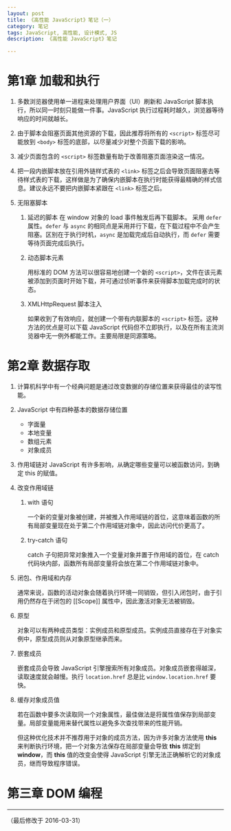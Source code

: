 ```yaml
---
layout: post
title: 《高性能 JavaScript》笔记（一）
category: 笔记
tags: JavaScript, 高性能, 设计模式, JS
description: 《高性能 JavaScript》笔记

---
```


# 第1章 加载和执行

1. 多数浏览器使用单一进程来处理用户界面（UI）刷新和 JavaScript 脚本执行，所以同一时刻只能做一件事。JavaScript 执行过程耗时越久，浏览器等待响应的时间就越长。
2. 由于脚本会阻塞页面其他资源的下载，因此推荐将所有的 `<script>` 标签尽可能放到 `<body>` 标签的底部，以尽量减少对整个页面下载的影响。
3. 减少页面包含的 `<script>` 标签数量有助于改善阻塞页面渲染这一情况。
4. 把一段内嵌脚本放在引用外链样式表的 `<link>` 标签之后会导致页面阻塞去等待样式表的下载，这样做是为了确保内嵌脚本在执行时能获得最精确的样式信息。建议永远不要把内嵌脚本紧跟在 `<link>` 标签之后。
5. 无阻塞脚本

	1. 延迟的脚本
		在 window 对象的 load 事件触发后再下载脚本。 采用 `defer` 属性。`defer` 与 `async` 的相同点是采用并行下载，在下载过程中不会产生阻塞。区别在于执行时机，`async` 是加载完成后自动执行，而 `defer` 需要等待页面完成后执行。

	2. 动态脚本元素
	
		用标准的 DOM 方法可以很容易地创建一个新的 `<script>`，文件在该元素被添加到页面时开始下载，并可通过侦听事件来获得脚本加载完成时的状态。
		
	3. XMLHttpRequest 脚本注入
	
		如果收到了有效响应，就创建一个带有内联脚本的 `<script>` 标签。这种方法的优点是可以下载 JavaScript 代码但不立即执行，以及在所有主流浏览器中无一例外都能工作。主要局限是同源策略。
		
# 第2章 数据存取

1. 计算机科学中有一个经典问题是通过改变数据的存储位置来获得最佳的读写性能。
2. JavaScript 中有四种基本的数据存储位置

	* 字面量
	* 本地变量
	* 数组元素
	* 对象成员
	
3. 作用域链对 JavaScript 有许多影响，从确定哪些变量可以被函数访问，到确定 this 的赋值。
4. 改变作用域链

	1. with 语句
	
		一个新的变量对象被创建，并被推入作用域链的首位，这意味着函数的所有局部变量现在处于第二个作用域链对象中，因此访问代价更高了。
		
	2. try-catch 语句
	
		catch 子句把异常对象推入一个变量对象并置于作用域的首位，在 catch 代码块内部，函数所有局部变量将会放在第二个作用域链对象中。
		
5. 闭包、作用域和内存

	通常来说，函数的活动对象会随着执行环境一同销毁，但引入闭包时，由于引用仍然存在于闭包的 [[Scope]] 属性中，因此激活对象无法被销毁。
	
6. 原型

	对象可以有两种成员类型：实例成员和原型成员。实例成员直接存在于对象实例中，原型成员则从对象原型继承而来。
	
7. 嵌套成员

	嵌套成员会导致 JavaScript 引擎搜索所有对象成员。对象成员嵌套得越深，读取速度就会越慢。执行 `location.href` 总是比 `window.location.href` 要快。
	
8. 缓存对象成员值

	若在函数中要多次读取同一个对象属性，最佳做法是将属性值保存到局部变量。局部变量能用来替代属性以避免多次查找带来的性能开销。

	但这种优化技术并不推荐用于对象的成员方法，因为许多对象方法使用 **this** 来判断执行环境，把一个对象方法保存在局部变量会导致 **this** 绑定到 **window**，而 **this** 值的改变会使得 JavaScript 引擎无法正确解析它的对象成员，继而导致程序错误。

# 第三章 DOM 编程

---

（最后修改于 2016-03-31）